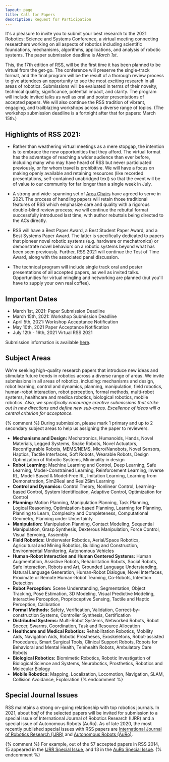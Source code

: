 ```yaml
---
layout: page
title: Call for Papers
description: Request for Participation
---
```


It's a pleasure to invite you to submit your best research to the 2021
Robotics: Science and Systems Conference, a virtual meeting connecting
researchers working on all aspects of robotics including scientific
foundations, mechanisms, algorithms, applications, and analysis of robotic
systems. The paper submission deadline is *March 1st*. 

This, the 17th edition of RSS, will be the first time it has been planned to be
virtual from the get-go. The conference will preserve the single-track format,
and the final program will be the result of a thorough review process to give
attendees an opportunity to see the most exciting research in all areas of
robotics. Submissions will be evaluated in terms of their novelty, technical
quality, significance, potential impact, and clarity. The program will include
invited talks as well as oral and poster presentations of accepted papers. We
will also continue the RSS tradition of vibrant, engaging, and trailblazing
workshops across a diverse range of topics. (The workshop submission deadline
is a fortnight after that for papers: March 15th.)

## Highlights of RSS 2021: 

* Rather than weathering virtual meetings as a mere stopgap, the intention is to embrace the new opportunities that they afford. The virtual format has the advantage of reaching a wider audience than ever before, including many who may have heard of RSS but never participated previously, or for whom travel is prohibitive. We will have a focus on making openly available and retaining resources (like recorded presentations, self-contained unabridged text) so that the event will be of value to our community for far longer than a single week in July. 

* A strong and wide-spanning set of [Area Chairs]({{site.baseurl}}/committees/pc) have agreed to serve in 2021. The process of handling papers will retain those traditional features of RSS which emphasize care and quality with a rigorous double-blind review process; we will continue the rebuttal format successfully introduced last time, with author rebuttals being directed to the ACs directly. 

* RSS will have a Best Paper Award, a Best Student Paper Award, and a Best Systems Paper Award. The latter is specifically dedicated to papers that pioneer novel robotic systems (e.g. hardware or mechatronics) or demonstrate novel behaviors on a robotic systems beyond what has been seen previously. Further, RSS 2021 will continue the Test of Time Award, along with the associated panel discussion.

* The technical program will include single track oral and poster presentations of all accepted papers, as well as invited talks. Opportunities for virtual mingling and networking are planned (but you'll have to supply your own real coffee).


## Important Dates

* March 1st, 2021: Paper Submission Deadline
* March 15th, 2021: Workshop Submission Deadline
* April 5th, 2021: Workshop Acceptance Notification
* May 10th, 2021 Paper Acceptance Notification
* July 12th - 16th, 2021 Virtual RSS 2021

Submission information is available [here]({{site.baseurl}}/information/authorinfo/).


## Subject Areas 

We're seeking high-quality research papers that introduce new ideas and
stimulate future trends in robotics across a diverse range of areas.
We invite submissions in all areas of robotics, including:
mechanisms and design, robot learning, control and dynamics,
planning, manipulation, field robotics, human-robot interaction,
robot perception, formal methods, multi-robot systems,
healthcare and medica robotics, biological robotics, mobile robotics.
*Also, we specifically encourage creative submissions that 
strike out in new directions and define new sub-areas.
Excellence of ideas will a central criterion for acceptance.*

{% comment %}
During submission, please mark 1 primary and up to 2
secondary subject areas to help us assigning the paper to reviewers.

* **Mechanisms and Design:** Mechatronics, Humanoids, Hands, Novel Materials, Legged Systems, Snake Robots, Novel Actuators, Reconfigurable Robots, MEMS/NEMS, Micro/Nanobots, Novel Sensors, Haptics, Tactile Interfaces, Soft Robots, Wearable Robots, Design Optimization of Robotic Systems, Minimality in design
* **Robot Learning:** Machine Learning and Control, Deep Learning, Safe Learning, Model-Constrained Learning, Reinforcement Learning, Inverse RL, Model-Based & Model-Free RL, Imitation Learning, Learning from Demonstration, Sim2Real and Real2Sim Learning
* **Control and Dynamics:** Control Theory, Nonlinear Control, Learning-based Control, System Identification, Adaptive Control, Optimization for Control
* **Planning:** Motion Planning, Manipulation Planning, Task Planning, Logical Reasoning, Optimization-based Planning, Learning for Planning, Planning to Learn, Complexity and Completeness, Computational Geometry, Planning under Uncertainty
* **Manipulation:** Manipulation Planning, Contact Modeling, Sequential Manipulation, Grasp Synthesis, Dexterous Manipulation, Force Control, Visual Servoing, Assembly
* **Field Robotics:** Underwater Robotics, Aerial/Space Robotics, Agricultural and Mining Robotics, Building and Construction, Environmental Monitoring, Autonomous Vehicles
* **Human-Robot Interaction and Human Centered Systems:** Human Augmentation, Assistive Robots, Rehabilitation Robots, Social Robots, Safe Interaction, Robots and Art, Grounded Language Understanding, Natural Language Generation, Human-Robot Dialogue, Novel Interfaces, Proximate or Remote Human-Robot Teaming, Co-Robots, Intention Detection
* **Robot Perception:** Scene Understanding, Segmentation, Object Tracking, Pose Estimation, 3D Modeling, Visual Predictive Modeling, Interactive Perception, Proprioceptive Sensing, Tactile and Haptic Perception, Calibration
* **Formal Methods:** Safety, Verification, Validation, Correct-by-construction Systems, Controller Synthesis, Certification
* **Distributed Systems:** Multi-Robot Systems, Networked Robots, Robot Soccer, Swarms, Coordination, Task and Resource Allocation
* **Healthcare and Medical Robotics:** Rehabilitation Robotics, Mobility Aids, Navigation Aids, Robotic Prostheses, Exoskeletons, Robot-assisted Procedures, Smart Surgical Tools, Clinical Support Robots, Robots for Behavioral and Mental Health, Telehealth Robots, Ambulatory Care Robots
* **Biological Robotics:** Biomimetic Robotics, Robotic Investigation of Biological Science and Systems, Neurobotics, Prosthetics, Robotics and Molecular Biology
* **Mobile Robotics:** Mapping, Localization, Locomotion, Navigation, SLAM, Collision Avoidance, Exploration
{% endcomment %}


## Special Journal Issues

RSS maintains a strong on-going relationship with top robotics journals. 
In 2021, about _half_ of the selected papers will be invited for submission to 
a special issue of International Journal of Robotics Research (IJRR) and a special issue of Autonomous Robots (AuRo).
As of late 2020, the most recently published special issues with RSS papers are
[International Journal of Robotics Research (IJRR)](https://journals.sagepub.com/toc/ijra/39/2-3) and 
[Autonomous Robots (AuRo)](https://link.springer.com/journal/10514/volumes-and-issues/44-7).

{% comment %}
For example, out of the 57 accepted papers in RSS 2014, 15 appeared in the [IJRR Special Issue](http://ijr.sagepub.com/content/35/1-3.toc), and 13 in the [AuRo Special Issue](http://link.springer.com/journal/10514/39/3/page/1).
{% endcomment %}
